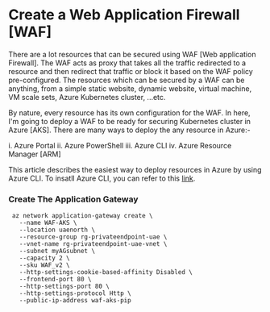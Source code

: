 # Create a Web Application Firewall [WAF]

There are a lot resources that can be secured using WAF [Web application Firewall]. The WAF acts as proxy that takes all the traffic redirected to a resource and then redirect that traffic or block it based on the WAF policy pre-configured. The resources which can be secured by a WAF can be anything, from a simple static website, dynamic website, virtual machine, VM scale sets, Azure Kubernetes cluster, ...etc. 

By nature, every resource has its own configuration for the WAF. In here, I'm going to deploy a WAF to be ready for securing Kubernetes cluster in Azure [AKS]. There are many ways to deploy the any resource in Azure:-

i. Azure Portal
ii. Azure PowerShell
iii. Azure CLI
iv. Azure Resource Manager [ARM]

This article describes the easiest way to deploy resources in Azure by using Azure CLI. To insatll Azure CLI, you can refer to this 
[link](https://docs.microsoft.com/en-us/cli/azure/install-azure-cli).



### Create The Application Gateway

     az network application-gateway create \
       --name WAF-AKS \
       --location uaenorth \
       --resource-group rg-privateendpoint-uae \
       --vnet-name rg-privateendpoint-uae-vnet \
       --subnet myAGsubnet \
       --capacity 2 \
       --sku WAF_v2 \
       --http-settings-cookie-based-affinity Disabled \
       --frontend-port 80 \
       --http-settings-port 80 \
       --http-settings-protocol Http \
       --public-ip-address waf-aks-pip



